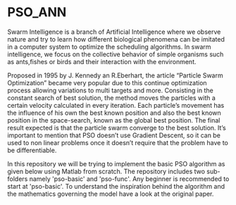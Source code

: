 # PSO_ANN
Swarm Intelligence is a branch of Artificial Intelligence where we observe nature and try to learn how different biological phenomena can be imitated in a computer system to optimize the scheduling algorithms. In swarm intelligence, we focus on the collective behavior of simple organisms such as ants,fishes or birds and their interaction with the environment.

Proposed in 1995 by J. Kennedy an R.Eberhart, the article “Particle Swarm Optimization” became very popular due to this continue optimization process allowing variations to multi targets and more. Consisting in the constant search of best solution, the method moves the particles with a certain velocity calculated in every iteration. Each particle’s movement has the influence of his own the best known position and also the best known position in the space-search, known as the global best position. The final result expected is that the particle swarm converge to the best solution. It’s important to mention that PSO doesn’t use Gradient Descent, so it can be used to non linear problems once it doesn’t require that the problem have to be differentiable.

In this repository we will be trying to implement the basic PSO algorithm as given below using Matlab from scratch. The repository includes two sub-folders namely 'pso-basic' and 'pso-func'. Any beginner is recommended to start at 'pso-basic'. To understand the inspiration behind the algorithm and the mathematics governing the model have a look at the original paper.
